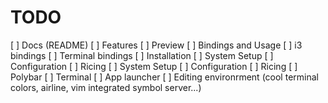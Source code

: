# TODO
[ ] Docs (README)
    [ ] Features
    [ ] Preview
    [ ] Bindings and Usage
        [ ] i3 bindings
        [ ] Terminal bindings
    [ ] Installation
        [ ] System Setup
        [ ] Configuration
        [ ] Ricing
[ ] System Setup
[ ] Configuration
[ ] Ricing
    [ ] Polybar
    [ ] Terminal
    [ ] App launcher
    [ ] Editing environrment (cool terminal colors, airline, vim integrated symbol server...)